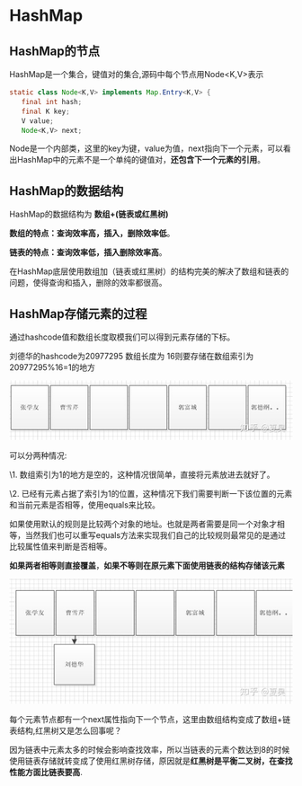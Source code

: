 # HashMap

## **HashMap的节点**

HashMap是一个集合，键值对的集合,源码中每个节点用Node<K,V>表示

```java
static class Node<K,V> implements Map.Entry<K,V> {
   final int hash;
   final K key;
   V value;
   Node<K,V> next;
```

Node是一个内部类，这里的key为键，value为值，next指向下一个元素，可以看出HashMap中的元素不是一个单纯的键值对，**还包含下一个元素的引用**。

## **HashMap的数据结构**

HashMap的数据结构为 **数组+(链表或红黑树)**

**数组的特点：查询效率高，插入，删除效率低**。

**链表的特点：查询效率低，插入删除效率高**。

在HashMap底层使用数组加（链表或红黑树）的结构完美的解决了数组和链表的问题，使得查询和插入，删除的效率都很高。

## **HashMap存储元素的过程**

通过hashcode值和数组长度取模我们可以得到元素存储的下标。

刘德华的hashcode为20977295 数组长度为 16则要存储在数组索引为 20977295%16=1的地方

![img](HashMap.assets/v2-30f3d3b9e622dff404ee57d38234d7e6_720w.jpg)

可以分两种情况:

\1. 数组索引为1的地方是空的，这种情况很简单，直接将元素放进去就好了。

\2. 已经有元素占据了索引为1的位置，这种情况下我们需要判断一下该位置的元素和当前元素是否相等，使用equals来比较。

如果使用默认的规则是比较两个对象的地址。也就是两者需要是同一个对象才相等，当然我们也可以重写equals方法来实现我们自己的比较规则最常见的是通过比较属性值来判断是否相等。

**如果两者相等则直接覆盖**，**如果不等则在原元素下面使用链表的结构存储该元素**

![img](HashMap.assets/v2-dd1f0d999196e9b46d9c80a0cc1ec5f0_720w.jpg)

每个元素节点都有一个next属性指向下一个节点，这里由数组结构变成了数组+链表结构,红黑树又是怎么回事呢？

因为链表中元素太多的时候会影响查找效率，所以当链表的元素个数达到8的时候使用链表存储就转变成了使用红黑树存储，原因就是**红黑树是平衡二叉树，在查找性能方面比链表要高**.